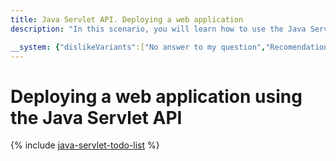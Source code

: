 ```yaml
---
title: Java Servlet API. Deploying a web application
description: "In this scenario, you will learn how to use the Java Servlet API and serverless technologies to create a small web application for managing a to-do list."

__system: {"dislikeVariants":["No answer to my question","Recomendations didn't help","The content doesn't match title","Other"]}
---
```



# Deploying a web application using the Java Servlet API

{% include [java-servlet-todo-list](../../_includes/java-servlet-todo-list.md) %}

